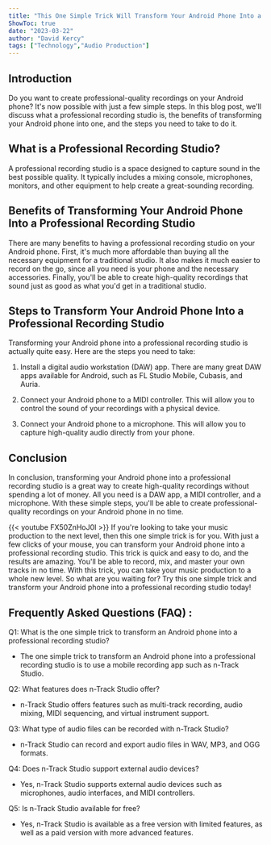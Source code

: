 ```yaml
---
title: "This One Simple Trick Will Transform Your Android Phone Into a Professional Recording Studio!"
ShowToc: true 
date: "2023-03-22"
author: "David Kercy" 
tags: ["Technology","Audio Production"]
---
```

## Introduction 

Do you want to create professional-quality recordings on your Android phone? It's now possible with just a few simple steps. In this blog post, we'll discuss what a professional recording studio is, the benefits of transforming your Android phone into one, and the steps you need to take to do it. 

## What is a Professional Recording Studio?

A professional recording studio is a space designed to capture sound in the best possible quality. It typically includes a mixing console, microphones, monitors, and other equipment to help create a great-sounding recording. 

## Benefits of Transforming Your Android Phone Into a Professional Recording Studio

There are many benefits to having a professional recording studio on your Android phone. First, it's much more affordable than buying all the necessary equipment for a traditional studio. It also makes it much easier to record on the go, since all you need is your phone and the necessary accessories. Finally, you'll be able to create high-quality recordings that sound just as good as what you'd get in a traditional studio.

## Steps to Transform Your Android Phone Into a Professional Recording Studio

Transforming your Android phone into a professional recording studio is actually quite easy. Here are the steps you need to take: 

1. Install a digital audio workstation (DAW) app. There are many great DAW apps available for Android, such as FL Studio Mobile, Cubasis, and Auria. 

2. Connect your Android phone to a MIDI controller. This will allow you to control the sound of your recordings with a physical device. 

3. Connect your Android phone to a microphone. This will allow you to capture high-quality audio directly from your phone. 

## Conclusion

In conclusion, transforming your Android phone into a professional recording studio is a great way to create high-quality recordings without spending a lot of money. All you need is a DAW app, a MIDI controller, and a microphone. With these simple steps, you'll be able to create professional-quality recordings on your Android phone in no time.

{{< youtube FX50ZnHoJ0I >}} 
If you're looking to take your music production to the next level, then this one simple trick is for you. With just a few clicks of your mouse, you can transform your Android phone into a professional recording studio. This trick is quick and easy to do, and the results are amazing. You'll be able to record, mix, and master your own tracks in no time. With this trick, you can take your music production to a whole new level. So what are you waiting for? Try this one simple trick and transform your Android phone into a professional recording studio today!

## Frequently Asked Questions (FAQ) :
Q1: What is the one simple trick to transform an Android phone into a professional recording studio?
- The one simple trick to transform an Android phone into a professional recording studio is to use a mobile recording app such as n-Track Studio.

Q2: What features does n-Track Studio offer?
- n-Track Studio offers features such as multi-track recording, audio mixing, MIDI sequencing, and virtual instrument support.

Q3: What type of audio files can be recorded with n-Track Studio?
- n-Track Studio can record and export audio files in WAV, MP3, and OGG formats.

Q4: Does n-Track Studio support external audio devices?
- Yes, n-Track Studio supports external audio devices such as microphones, audio interfaces, and MIDI controllers.

Q5: Is n-Track Studio available for free?
- Yes, n-Track Studio is available as a free version with limited features, as well as a paid version with more advanced features.


